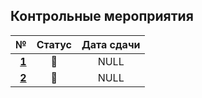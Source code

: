 ## Контрольные мероприятия

| **№** | **Статус** | **Дата сдачи** |
|-:|:-:|:-:|
| [**1**](https://github.com/unaun0/bmstu-db/tree/main/test/test_01) |🔄|NULL|
| [**2**](https://github.com/unaun0/bmstu-db/tree/main/test/test_02)|🔄|NULL|

